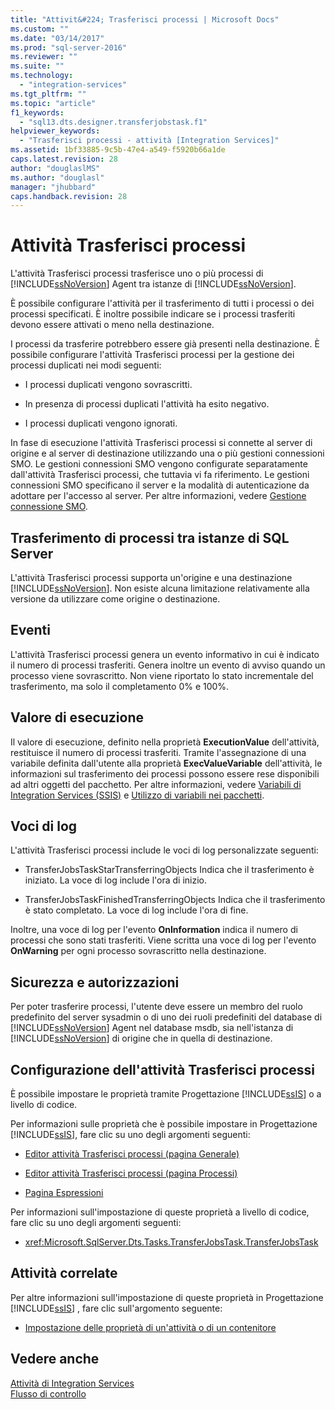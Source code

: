 ```yaml
---
title: "Attivit&#224; Trasferisci processi | Microsoft Docs"
ms.custom: ""
ms.date: "03/14/2017"
ms.prod: "sql-server-2016"
ms.reviewer: ""
ms.suite: ""
ms.technology: 
  - "integration-services"
ms.tgt_pltfrm: ""
ms.topic: "article"
f1_keywords: 
  - "sql13.dts.designer.transferjobstask.f1"
helpviewer_keywords: 
  - "Trasferisci processi - attività [Integration Services]"
ms.assetid: 1bf33885-9c5b-47e4-a549-f5920b66a1de
caps.latest.revision: 28
author: "douglaslMS"
ms.author: "douglasl"
manager: "jhubbard"
caps.handback.revision: 28
---
```

# Attivit&#224; Trasferisci processi
  L'attività Trasferisci processi trasferisce uno o più processi di [!INCLUDE[ssNoVersion](../../includes/ssnoversion-md.md)] Agent tra istanze di [!INCLUDE[ssNoVersion](../../includes/ssnoversion-md.md)].  
  
 È possibile configurare l'attività per il trasferimento di tutti i processi o dei processi specificati. È inoltre possibile indicare se i processi trasferiti devono essere attivati o meno nella destinazione.  
  
 I processi da trasferire potrebbero essere già presenti nella destinazione. È possibile configurare l'attività Trasferisci processi per la gestione dei processi duplicati nei modi seguenti:  
  
-   I processi duplicati vengono sovrascritti.  
  
-   In presenza di processi duplicati l'attività ha esito negativo.  
  
-   I processi duplicati vengono ignorati.  
  
 In fase di esecuzione l'attività Trasferisci processi si connette al server di origine e al server di destinazione utilizzando una o più gestioni connessioni SMO. Le gestioni connessioni SMO vengono configurate separatamente dall'attività Trasferisci processi, che tuttavia vi fa riferimento. Le gestioni connessioni SMO specificano il server e la modalità di autenticazione da adottare per l'accesso al server. Per altre informazioni, vedere [Gestione connessione SMO](../../integration-services/connection-manager/smo-connection-manager.md).  
  
## Trasferimento di processi tra istanze di SQL Server  
 L'attività Trasferisci processi supporta un'origine e una destinazione [!INCLUDE[ssNoVersion](../../includes/ssnoversion-md.md)]. Non esiste alcuna limitazione relativamente alla versione da utilizzare come origine o destinazione.  
  
## Eventi  
 L'attività Trasferisci processi genera un evento informativo in cui è indicato il numero di processi trasferiti. Genera inoltre un evento di avviso quando un processo viene sovrascritto. Non viene riportato lo stato incrementale del trasferimento, ma solo il completamento 0% e 100%.  
  
## Valore di esecuzione  
 Il valore di esecuzione, definito nella proprietà **ExecutionValue** dell'attività, restituisce il numero di processi trasferiti. Tramite l'assegnazione di una variabile definita dall'utente alla proprietà **ExecValueVariable** dell'attività, le informazioni sul trasferimento dei processi possono essere rese disponibili ad altri oggetti del pacchetto. Per altre informazioni, vedere [Variabili di Integration Services &#40;SSIS&#41;](../../integration-services/integration-services-ssis-variables.md) e [Utilizzo di variabili nei pacchetti](../Topic/Use%20Variables%20in%20Packages.md).  
  
## Voci di log  
 L'attività Trasferisci processi include le voci di log personalizzate seguenti:  
  
-   TransferJobsTaskStarTransferringObjects   Indica che il trasferimento è iniziato. La voce di log include l'ora di inizio.  
  
-   TransferJobsTaskFinishedTransferringObjects    Indica che il trasferimento è stato completato. La voce di log include l'ora di fine.  
  
 Inoltre, una voce di log per l'evento **OnInformation** indica il numero di processi che sono stati trasferiti. Viene scritta una voce di log per l'evento **OnWarning** per ogni processo sovrascritto nella destinazione.  
  
## Sicurezza e autorizzazioni  
 Per poter trasferire processi, l'utente deve essere un membro del ruolo predefinito del server sysadmin o di uno dei ruoli predefiniti del database di [!INCLUDE[ssNoVersion](../../includes/ssnoversion-md.md)] Agent nel database msdb, sia nell'istanza di [!INCLUDE[ssNoVersion](../../includes/ssnoversion-md.md)] di origine che in quella di destinazione.  
  
## Configurazione dell'attività Trasferisci processi  
 È possibile impostare le proprietà tramite Progettazione [!INCLUDE[ssIS](../../includes/ssis-md.md)] o a livello di codice.  
  
 Per informazioni sulle proprietà che è possibile impostare in Progettazione [!INCLUDE[ssIS](../../includes/ssis-md.md)], fare clic su uno degli argomenti seguenti:  
  
-   [Editor attività Trasferisci processi &#40;pagina Generale&#41;](../../integration-services/control-flow/transfer-jobs-task-editor-general-page.md)  
  
-   [Editor attività Trasferisci processi &#40;pagina Processi&#41;](../../integration-services/control-flow/transfer-jobs-task-editor-jobs-page.md)  
  
-   [Pagina Espressioni](../../integration-services/expressions/expressions-page.md)  
  
 Per informazioni sull'impostazione di queste proprietà a livello di codice, fare clic su uno degli argomenti seguenti:  
  
-   <xref:Microsoft.SqlServer.Dts.Tasks.TransferJobsTask.TransferJobsTask>  
  
## Attività correlate  
 Per altre informazioni sull'impostazione di queste proprietà in Progettazione [!INCLUDE[ssIS](../../includes/ssis-md.md)] , fare clic sull'argomento seguente:  
  
-   [Impostazione delle proprietà di un'attività o di un contenitore](../Topic/Set%20the%20Properties%20of%20a%20Task%20or%20Container.md)  
  
## Vedere anche  
 [Attività di Integration Services](../../integration-services/control-flow/integration-services-tasks.md)   
 [Flusso di controllo](../../integration-services/control-flow/control-flow.md)  
  
  